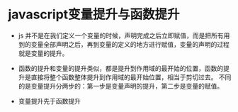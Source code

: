# javascript变量提升与函数提升

-  js 并不是在我们定义一个变量的时候，声明完成之后立即赋值，而是把所有用到的变量全部声明之后，再到变量的定义的地方进行赋值，变量的声明的过程就是变量的提升。

- 函数的提升和变量的提升类似，都是提升到作用域的最开始的位置，函数的提升是直接将整个函数整体提升到作用域的最开始位置，相当于剪切过去。    不同的是变量提升分两步的：第一步是变量声明的提升，第二步是变量的赋值。

- 变量提升先于函数提升
    
